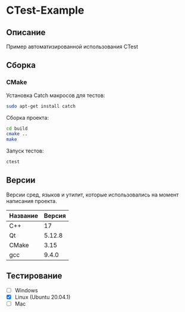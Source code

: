 # CTest-Example

## Описание

Пример автоматизированной использования CTest

## Сборка

### CMake

Установка Catch макросов для тестов:

```bash
sudo apt-get install catch
```

Сборка проекта:

```bash
cd build
cmake ..
make
```

Запуск тестов:

```bash
ctest
```

## Версии

Версии сред, языков и утилит, которые использовались на момент написания проекта.

| Название   | Версия               |
| -----------|----------------------|
| C++        | 17                   |
| Qt         | 5.12.8               |
| CMake      | 3.15                 |
| gcc        | 9.4.0                |

## Тестирование

- [ ] Windows
- [x] Linux (Ubuntu 20.04.1)
- [ ] Mac
